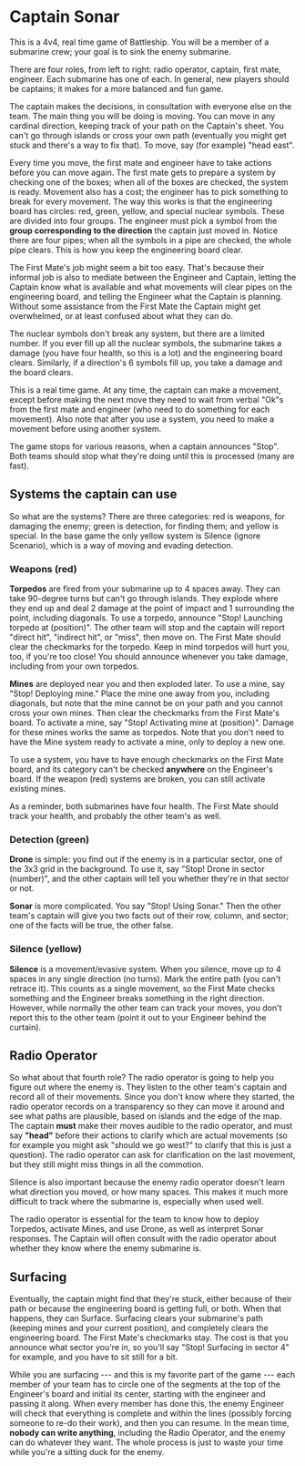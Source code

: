 # Captain Sonar

This is a 4v4, real time game of Battleship. You will be a member of a submarine
crew; your goal is to sink the enemy submarine.

There are four roles, from left to right: radio operator, captain, first mate,
engineer. Each submarine has one of each. In general, new players should be captains;
it makes for a more balanced and fun game.

The captain makes the decisions, in consultation with everyone else on the team.
The main thing you will be doing is moving. You can move in any cardinal
direction, keeping track of your path on the Captain's sheet. You can't go
through islands or cross your own path (eventually you might get stuck and
there's a way to fix that). To move, say (for example) "head east".

Every time you move, the first mate and engineer have to take actions before you
can move again. The first mate gets to prepare a system by checking one of the
boxes; when all of the boxes are checked, the system is ready. Movement also has
a cost; the engineer has to pick something to break for every movement. The way
this works is that the engineering board has circles: red, green, yellow, and
special nuclear symbols. These are divided into four groups. The engineer must
pick a symbol from the **group corresponding to the direction** the captain just
moved in. Notice there are four pipes; when all the symbols in a pipe are
checked, the whole pipe clears. This is how you keep the engineering board
clear.

The First Mate's job might seem a bit too easy. That's because their informal
job is also to mediate between the Engineer and Captain, letting the Captain
know what is available and what movements will clear pipes on the engineering
board, and telling the Engineer what the Captain is planning. Without some
assistance from the First Mate the Captain might get overwhelmed, or at least
confused about what they can do.

The nuclear symbols don't break any system, but there are a limited number. If
you ever fill up all the nuclear symbols, the submarine takes a damage (you have
four health, so this is a lot) and the engineering board clears. Similarly, if a
direction's 6 symbols fill up, you take a damage and the board clears.

This is a real time game. At any time, the captain can make a movement, except
before making the next move they need to wait from verbal "Ok"s from the first
mate and engineer (who need to do something for each movement). Also note that
after you use a system, you need to make a movement before using another system.

The game stops for various reasons, when a captain announces "Stop". Both teams
should stop what they're doing until this is processed (many are fast).

## Systems the captain can use

So what are the systems? There are three categories: red is weapons, for
damaging the enemy; green is detection, for finding them; and yellow is special.
In the base game the only yellow system is Silence (ignore Scenario), which is a
way of moving and evading detection.

### Weapons (red)

**Torpedos** are fired from your submarine up to 4 spaces away. They can take
90-degree turns but can't go through islands. They explode where they end up and
deal 2 damage at the point of impact and 1 surrounding the point, including
diagonals. To use a torpedo, announce "Stop! Launching torpedo at (position)". The
other team will stop and the captain will report "direct hit", "indirect hit",
or "miss", then move on. The First Mate should clear the checkmarks for the
torpedo. Keep in mind torpedos will hurt you, too, if you're too close! You
should announce whenever you take damage, including from your own torpedos.

**Mines** are deployed near you and then exploded later. To use a mine, say
"Stop! Deploying mine." Place the mine one away from you, including diagonals,
but note that the mine cannot be on your path and you cannot cross your own
mines. Then clear the checkmarks from the First Mate's board. To activate a
mine, say "Stop! Activating mine at (position)". Damage for these mines works
the same as torpedos. Note that you don't need to have the Mine system ready to
activate a mine, only to deploy a new one.

To use a system, you have to have enough checkmarks on the First Mate board, and
its category can't be checked **anywhere** on the Engineer's board. If the
weapon (red) systems are broken, you can still activate existing mines.

As a reminder, both submarines have four health. The First Mate should track
your health, and probably the other team's as well.

### Detection (green)

**Drone** is simple: you find out if the enemy is in a particular sector, one of
the 3x3 grid in the background. To use it, say "Stop! Drone in sector (number)",
and the other captain will tell you whether they're in that sector or not.

**Sonar** is more complicated. You say "Stop! Using Sonar." Then the other
team's captain will give you two facts out of their row, column, and sector; one
of the facts will be true, the other false.

### Silence (yellow)

**Silence** is a movement/evasive system. When you silence, move _up to_ 4
spaces in any single direction (no turns). Mark the entire path (you can't
retrace it). This counts as a single movement, so the First Mate checks
something and the Engineer breaks something in the right direction. However,
while normally the other team can track your moves, you don't report this to the
other team (point it out to your Engineer behind the curtain).

## Radio Operator

So what about that fourth role? The radio operator is going to help you figure
out where the enemy is. They listen to the other team's captain and record all
of their movements. Since you don't know where they started, the radio operator
records on a transparency so they can move it around and see what paths are
plausible, based on islands and the edge of the map. The captain **must** make
their moves audible to the radio operator, and must say **"head"** before their
actions to clarify which are actual movements (so for example you might ask
"should we go west?" to clarify that this is just a question). The radio
operator can ask for clarification on the last movement, but they still might
miss things in all the commotion.

Silence is also important because the enemy radio operator doesn't learn what
direction you moved, or how many spaces. This makes it much more difficult to
track where the submarine is, especially when used well.

The radio operator is essential for the team to know how to deploy Torpedos,
activate Mines, and use Drone, as well as interpret Sonar responses. The Captain
will often consult with the radio operator about whether they know where the
enemy submarine is.

## Surfacing

Eventually, the captain might find that they're stuck, either because of their
path or because the engineering board is getting full, or both. When that
happens, they can Surface. Surfacing clears your submarine's path (keeping mines
and your current position), and completely clears the engineering board. The
First Mate's checkmarks stay. The cost is that you announce what sector you're
in, so you'll say "Stop! Surfacing in sector 4" for example, and you have to sit
still for a bit.

While you are surfacing --- and this is my favorite part of the game --- each
member of your team has to circle one of the segments at the top of the
Engineer's board and initial its center, starting with the engineer and passing
it along. When every member has done this, the enemy Engineer will check that
everything is complete and within the lines (possibly forcing someone to re-do
their work), and then you can resume. In the mean time, **nobody can write
anything**, including the Radio Operator, and the enemy can do whatever they
want. The whole process is just to waste your time while you're a sitting duck
for the enemy.

